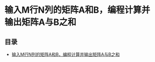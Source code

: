 # 输入M行N列的矩阵A和B，编程计算并输出矩阵A与B之和

## 目录

- [输入M行N列的矩阵A和B，编程计算并输出矩阵A与B之和](输入m行n列的矩阵a和b编程计算并输出矩阵a与b之和.c)
